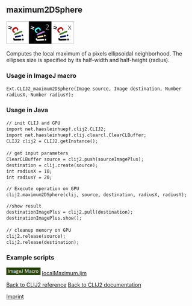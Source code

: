 ## maximum2DSphere
<img src="images/mini_clij1_logo.png"/><img src="images/mini_clij2_logo.png"/><img src="images/mini_clijx_logo.png"/>

Computes the local maximum of a pixels ellipsoidal neighborhood. The ellipses size is specified by 
its half-width and half-height (radius).

### Usage in ImageJ macro
```
Ext.CLIJ2_maximum2DSphere(Image source, Image destination, Number radiusX, Number radiusY);
```


### Usage in Java
```
// init CLIJ and GPU
import net.haesleinhuepf.clij2.CLIJ2;
import net.haesleinhuepf.clij.clearcl.ClearCLBuffer;
CLIJ2 clij2 = CLIJ2.getInstance();

// get input parameters
ClearCLBuffer source = clij2.push(sourceImagePlus);
destination = clij.create(source);
int radiusX = 10;
int radiusY = 20;
```

```
// Execute operation on GPU
clij2.maximum2DSphere(clij, source, destination, radiusX, radiusY);
```

```
//show result
destinationImagePlus = clij2.pull(destination);
destinationImagePlus.show();

// cleanup memory on GPU
clij2.release(source);
clij2.release(destination);
```




### Example scripts
<a href="https://github.com/clij/clij2-docs/blob/master/src/main/macro/localMaximum.ijm"><img src="images/language_macro.png" height="20"/></a> [localMaximum.ijm](https://github.com/clij/clij2-docs/blob/master/src/main/macro/localMaximum.ijm)  


[Back to CLIJ2 reference](https://clij.github.io/clij2-docs/reference)
[Back to CLIJ2 documentation](https://clij.github.io/clij2-docs)

[Imprint](https://clij.github.io/imprint)
